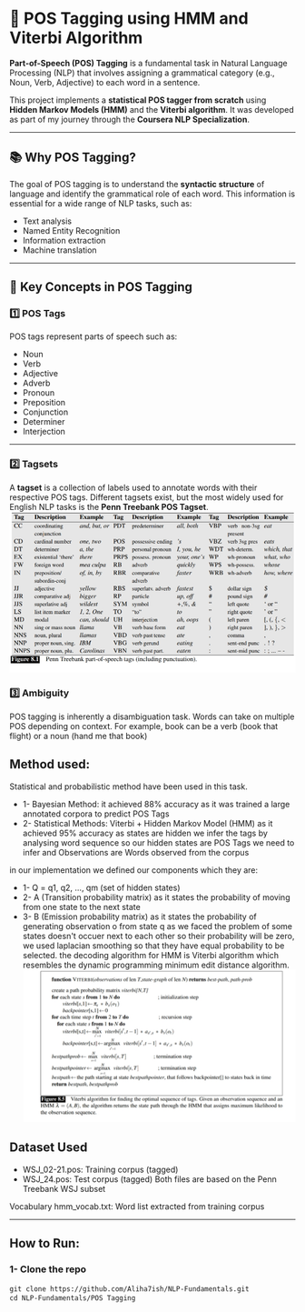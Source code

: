 # 🧠 POS Tagging using HMM and Viterbi Algorithm

**Part-of-Speech (POS) Tagging** is a fundamental task in Natural Language Processing (NLP) that involves assigning a grammatical category (e.g., Noun, Verb, Adjective) to each word in a sentence.  

This project implements a **statistical POS tagger from scratch** using **Hidden Markov Models (HMM)** and the **Viterbi algorithm**. It was developed as part of my journey through the **Coursera NLP Specialization**.

---

## 📚 Why POS Tagging?

The goal of POS tagging is to understand the **syntactic structure** of language and identify the grammatical role of each word. This information is essential for a wide range of NLP tasks, such as:

- Text analysis
- Named Entity Recognition
- Information extraction
- Machine translation

---

## 🧩 Key Concepts in POS Tagging

### 1️⃣ POS Tags  
POS tags represent parts of speech such as:

- Noun
- Verb
- Adjective
- Adverb
- Pronoun
- Preposition
- Conjunction
- Determiner
- Interjection

---

### 2️⃣ Tagsets  

A **tagset** is a collection of labels used to annotate words with their respective POS tags. Different tagsets exist, but the most widely used for English NLP tasks is the **Penn Treebank POS Tagset**.
![Penn Treebank Tagset](./images/Treebank.jpg)


### 3️⃣ Ambiguity

POS tagging is inherently a disambiguation task. Words can take on multiple POS depending on context. For example, book can be a verb (book that flight) or a noun (hand me that book)

## Method used: 
Statistical and probabilistic method have been used in this task.

- 1- Bayesian Method: it achieved 88% accuracy as it was trained a large annotated corpora to predict POS Tags
- 2- Statistical Methods: Viterbi + Hidden Markov Model (HMM) as it achieved 95% accuracy
as states are hidden we infer the tags by analysing word sequence so our hidden states are POS Tags we need to infer and Observations are Words observed from the corpus


in our implementation we defined our components which they are:
- 1- Q = q1, q2, ..., qm (set of hidden states)
- 2- A (Transition probability matrix) as it states the probability of moving from one state to the next state
- 3- B (Emission probability matrix) as it states the probability of generating observation o from state q
as we faced the problem of some states doesn't occuer next to each other so their probability will be zero, we used laplacian smoothing so that they have
equal probability to be selected.
the decoding algorithm for HMM is Viterbi algorithm which resembles the dynamic programming minimum edit distance algorithm.
![Penn Treebank Tagset](./images/Viterbi.jpg)


## Dataset Used
- WSJ_02-21.pos: Training corpus (tagged)
- WSJ_24.pos: Test corpus (tagged)
Both files are based on the Penn Treebank WSJ subset

Vocabulary
hmm_vocab.txt: Word list extracted from training corpus


---
## How to Run:
### 1- Clone the repo
```
git clone https://github.com/Aliha7ish/NLP-Fundamentals.git
cd NLP-Fundamentals/POS Tagging
```


